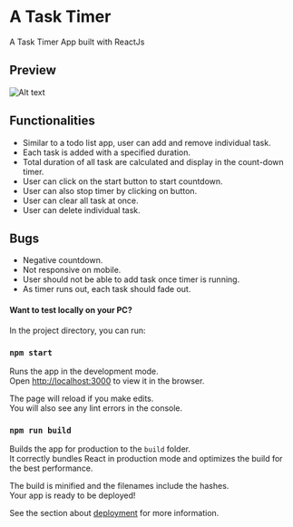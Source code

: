 # A Task Timer 
A Task Timer App built with ReactJs

## Preview
![Alt text](https://github.com/[Mr-Georgie]/[Task-Timer]/blob/[main]/task-timer.png?raw=true)

## Functionalities
* Similar to a todo list app, user can add and remove individual task.
* Each task is added with a specified duration.
* Total duration of all task are calculated and display in the count-down timer.
* User can click on the start button to start countdown.
* User can also stop timer by clicking on button.
* User can clear all task at once.
* User can delete individual task.

## Bugs
* Negative countdown.
* Not responsive on mobile.
* User should not be able to add task once timer is running.
* As timer runs out, each task should fade out.

#### Want to test locally on your PC?

In the project directory, you can run:

### `npm start`

Runs the app in the development mode.\
Open [http://localhost:3000](http://localhost:3000) to view it in the browser.

The page will reload if you make edits.\
You will also see any lint errors in the console.

### `npm run build`

Builds the app for production to the `build` folder.\
It correctly bundles React in production mode and optimizes the build for the best performance.

The build is minified and the filenames include the hashes.\
Your app is ready to be deployed!

See the section about [deployment](https://facebook.github.io/create-react-app/docs/deployment) for more information.
